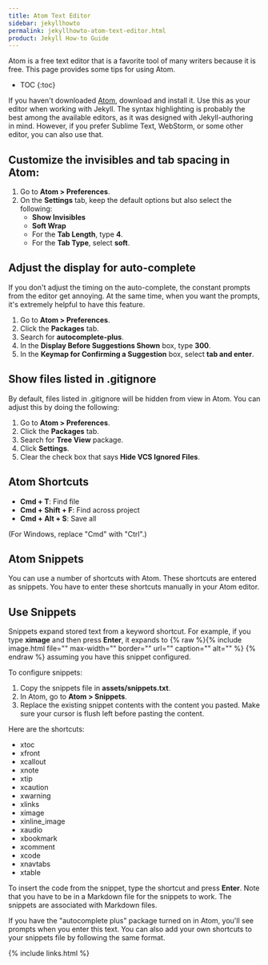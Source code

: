 ```yaml
---
title: Atom Text Editor
sidebar: jekyllhowto
permalink: jekyllhowto-atom-text-editor.html
product: Jekyll How-to Guide
---
```


Atom is a free text editor that is a favorite tool of many writers because it is free. This page provides some tips for using Atom.

* TOC
{:toc}

If you haven't downloaded [Atom](https://atom.io/), download and install it. Use this as your editor when working with Jekyll. The syntax highlighting is probably the best among the available editors, as it was designed with Jekyll-authoring in mind. However, if you prefer Sublime Text, WebStorm, or some other editor, you can also use that.

## Customize the invisibles and tab spacing in Atom:

1.  Go to **Atom > Preferences**.
2.  On the **Settings** tab, keep the default options but also select the following:
    * **Show Invisibles**
    * **Soft Wrap**
    * For the **Tab Length**, type **4**.
    * For the **Tab Type**, select **soft**.

## Adjust the display for auto-complete

If you don't adjust the timing on the auto-complete, the constant prompts from the editor get annoying. At the same time, when you want the prompts, it's extremely helpful to have this feature.

1.  Go to **Atom > Preferences**.
2.  Click the **Packages** tab.
3.  Search for **autocomplete-plus**.
4.  In the **Display Before Suggestions Shown** box, type **300**.
5.  In the **Keymap for Confirming a Suggestion** box, select **tab and enter**.

## Show files listed in .gitignore

By default, files listed in .gitignore will be hidden from view in Atom. You can adjust this by doing the following:

1.  Go to **Atom > Preferences**.
2.  Click the **Packages** tab.
3.  Search for **Tree View** package.
4.  Click **Settings**.
5.  Clear the check box that says **Hide VCS Ignored Files**.

## Atom Shortcuts

* **Cmd + T**: Find file
* **Cmd + Shift + F**: Find across project
* **Cmd + Alt + S**: Save all

(For Windows, replace "Cmd" with "Ctrl".)

## Atom Snippets

You can use a number of shortcuts with Atom. These shortcuts are entered as snippets. You have to enter these shortcuts manually in your Atom editor.

## Use Snippets

Snippets expand stored text from a keyword shortcut. For example, if you type **ximage** and then press **Enter**, it expands to {% raw %}{% include image.html  file="" max-width="" border=""  url="" caption="" alt="" %} {% endraw %} assuming you have this snippet configured.

To configure snippets:

1.  Copy the snippets file in **assets/snippets.txt**.
1.  In Atom, go to **Atom > Snippets**.
2.  Replace the existing snippet contents with the content you pasted. Make sure your cursor is flush left before pasting the content.

Here are the shortcuts:

*  xtoc
*  xfront
*  xcallout
*  xnote
*  xtip
*  xcaution
*  xwarning
*  xlinks
*  ximage
*  xinline_image
*  xaudio
*  xbookmark
*  xcomment
*  xcode
*  xnavtabs
*  xtable

To insert the code from the snippet, type the shortcut and press **Enter**. Note that you have to be in a Markdown file for the snippets to work. The snippets are associated with Markdown files.

If you have the "autocomplete plus" package turned on in Atom, you'll see prompts when you enter this text. You can also add your own shortcuts to your snippets file by following the same format.

{% include links.html %}
